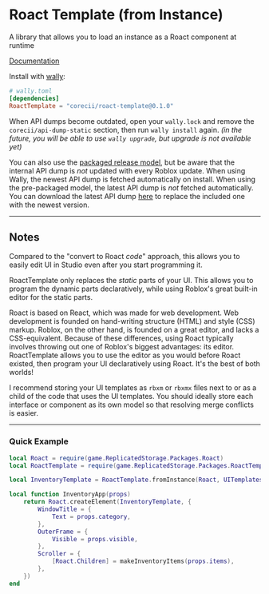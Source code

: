 # Roact Template (from Instance)

A library that allows you to load an instance as a Roact component at runtime

[Documentation](https://corecii.github.io/roact-template/)

Install with [wally](https://wally.run):
```toml
# wally.toml
[dependencies]
RoactTemplate = "corecii/roact-template@0.1.0"
```

When API dumps become outdated, open your `wally.lock` and remove the `corecii/api-dump-static` section, then run `wally install` again.
*(in the future, you will be able to use `wally upgrade`, but upgrade is not available yet)*

You can also use the [packaged release model](https://github.com/Corecii/roact-template/releases/latest),
but be aware that the internal
API dump is *not* updated with every Roblox update. When using Wally, the newest API
dump is fetched automatically on install. When using the pre-packaged model, the
latest API dump is *not* fetched automatically. You can download the latest API
dump [here](https://github.com/Corecii/api-dump-static/releases/latest)
to replace the included one with the newest version.

---

## Notes

Compared to the "convert to Roact *code*" approach, this allows you to easily
edit UI in Studio even after you start programming it.

RoactTemplate only replaces the *static* parts of your UI. This allows you to
program the dynamic parts declaratively, while using Roblox's great built-in
editor for the static parts.

Roact is based on React, which was made for web development. Web development is
founded on hand-writing structure (HTML) and style (CSS) markup. Roblox, on the
other hand, is founded on a great editor, and lacks a CSS-equivalent. Because of
these differences, using Roact typically involves throwing out one of Roblox's
biggest advantages: its editor. RoactTemplate allows you to use the editor as
you would before Roact existed, then program your UI declaratively using Roact.
It's the best of both worlds!

I recommend storing your UI templates as `rbxm` or `rbxmx` files next to or as a
child of the code that uses the UI templates. You should ideally store each
interface or component as its own model so that resolving merge conflicts is easier.

---

### Quick Example

```lua
local Roact = require(game.ReplicatedStorage.Packages.Roact)
local RoactTemplate = require(game.ReplicatedStorage.Packages.RoactTemplate)

local InventoryTemplate = RoactTemplate.fromInstance(Roact, UITemplates.InventoryApp)

local function InventoryApp(props)
    return Roact.createElement(InventoryTemplate, {
        WindowTitle = {
            Text = props.category,
        },
        OuterFrame = {
            Visible = props.visible,
        },
        Scroller = {
            [Roact.Children] = makeInventoryItems(props.items),
        },
    })
end
```
